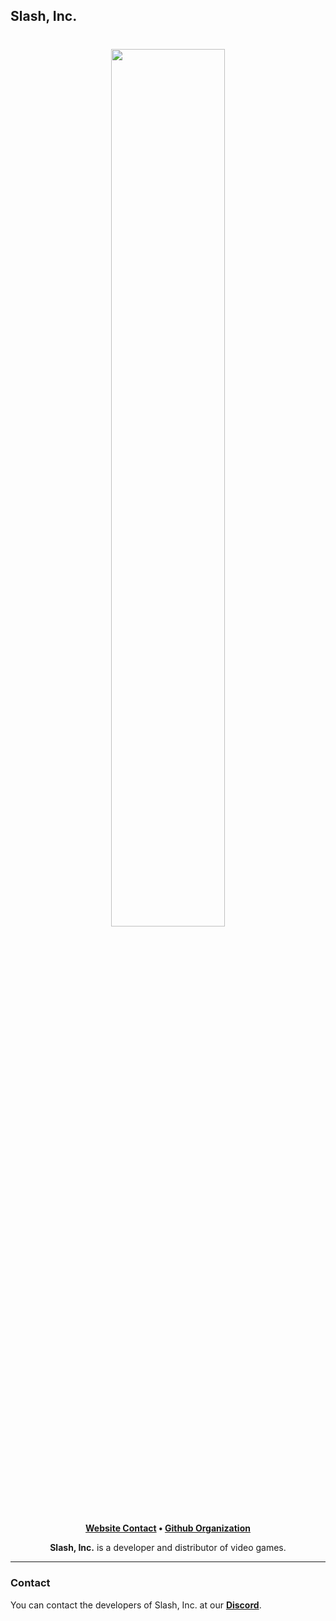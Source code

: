 ## Slash, Inc.

<h1 align="center">
    <a href="https://github.com/slashdevelopment" target="_blank">
        <img height="60%" width="60%" src="https://raw.githubusercontent.com/slashdevelopment/branding/main/images/banner/banner-corner-60px.png?token=GHSAT0AAAAAAB5UQABK2DOC7HTMKWNR4OKYY7CL5GQ"><br>
    </a>
</h1>

<p align="center">
    <b><a href="">Website Contact</a> • <a href="https://github.com/slashdevelopment">Github Organization</a></b>
</p>

<p align="center">
   <b>Slash, Inc.</b> is a developer and distributor of video games.
</p>

---

### Contact

You can contact the developers of Slash, Inc. at our <b><a href="https://discord.com/invite/5AVuqph8d6">Discord</a></b>.

